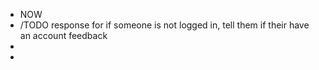 - NOW
- /TODO response for if someone is not logged in, tell them if their have an account feedback
-
-